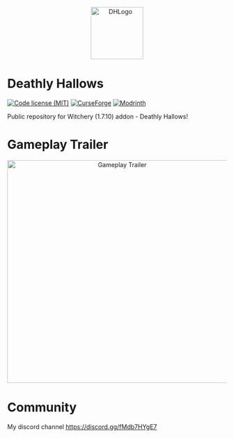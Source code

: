 <p align="center">
    <img width="120" src="https://cdn.modrinth.com/data/6xIfBqzY/dc4029e21a46028e64a26b87b036d51bd7e0d0b4.png" alt="DHLogo">
</p>

# Deathly Hallows

[![Code license (MIT)](https://img.shields.io/badge/License-MIT-red.svg?style=flat-square)](https://opensource.org/license/mit)
[![CurseForge](https://cf.way2muchnoise.eu/title/deathly-hallows.svg)](https://www.curseforge.com/minecraft/mc-mods/deathly-hallows)
[![Modrinth](https://img.shields.io/modrinth/dt/deathly-hallows?label=Modrinth&logo=Modrinth&style=flat-square)](https://modrinth.com/mod/deathly-hallows)

Public repository for Witchery (1.7.10) addon - Deathly Hallows!

# Gameplay Trailer
<p align="center">
    <a href="http://www.youtube.com/watch?v=MbYSuSMaAg0"><img width="512" src="http://img.youtube.com/vi/MbYSuSMaAg0/0.jpg" alt="Gameplay Trailer"></a>
</p>

# Community

My discord channel https://discord.gg/fMdb7HYgE7
